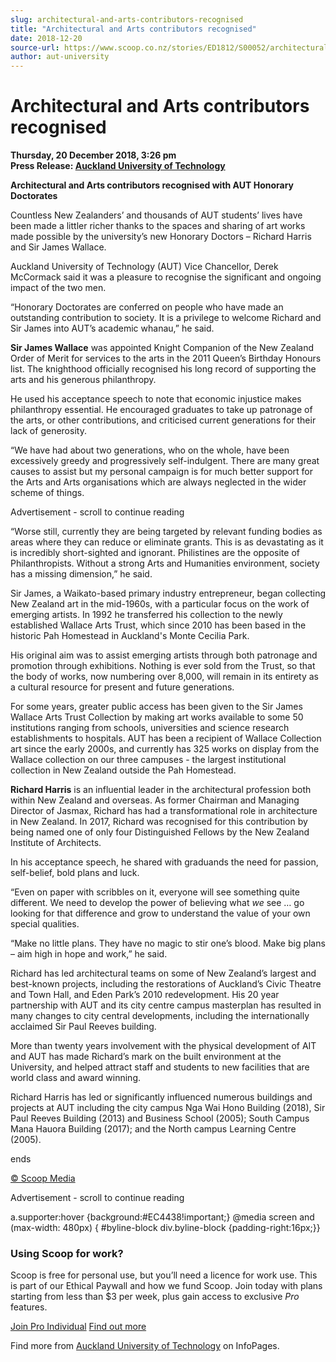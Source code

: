 ```yaml
---
slug: architectural-and-arts-contributors-recognised
title: "Architectural and Arts contributors recognised"
date: 2018-12-20
source-url: https://www.scoop.co.nz/stories/ED1812/S00052/architectural-and-arts-contributors-recognised.htm
author: aut-university
---
```

Architectural and Arts contributors recognised
==============================================

**Thursday, 20 December 2018, 3:26 pm**  
**Press Release: [Auckland University of Technology](https://info.scoop.co.nz/Auckland_University_of_Technology)**

  
**Architectural and Arts contributors recognised with AUT Honorary Doctorates**

Countless New Zealanders’ and thousands of AUT students’ lives have been made a littler richer thanks to the spaces and sharing of art works made possible by the university’s new Honorary Doctors – Richard Harris and Sir James Wallace.

Auckland University of Technology (AUT) Vice Chancellor, Derek McCormack said it was a pleasure to recognise the significant and ongoing impact of the two men.

“Honorary Doctorates are conferred on people who have made an outstanding contribution to society. It is a privilege to welcome Richard and Sir James into AUT’s academic whanau,” he said.

**Sir James Wallace** was appointed Knight Companion of the New Zealand Order of Merit for services to the arts in the 2011 Queen’s Birthday Honours list. The knighthood officially recognised his long record of supporting the arts and his generous philanthropy.

He used his acceptance speech to note that economic injustice makes philanthropy essential. He encouraged graduates to take up patronage of the arts, or other contributions, and criticised current generations for their lack of generosity.

“We have had about two generations, who on the whole, have been excessively greedy and progressively self-indulgent. There are many great causes to assist but my personal campaign is for much better support for the Arts and Arts organisations which are always neglected in the wider scheme of things.

Advertisement - scroll to continue reading





“Worse still, currently they are being targeted by relevant funding bodies as areas where they can reduce or eliminate grants. This is as devastating as it is incredibly short-sighted and ignorant. Philistines are the opposite of Philanthropists. Without a strong Arts and Humanities environment, society has a missing dimension,” he said.

Sir James, a Waikato-based primary industry entrepreneur, began collecting New Zealand art in the mid-1960s, with a particular focus on the work of emerging artists. In 1992 he transferred his collection to the newly established Wallace Arts Trust, which since 2010 has been based in the historic Pah Homestead in Auckland's Monte Cecilia Park.

His original aim was to assist emerging artists through both patronage and promotion through exhibitions. Nothing is ever sold from the Trust, so that the body of works, now numbering over 8,000, will remain in its entirety as a cultural resource for present and future generations.

For some years, greater public access has been given to the Sir James Wallace Arts Trust Collection by making art works available to some 50 institutions ranging from schools, universities and science research establishments to hospitals. AUT has been a recipient of Wallace Collection art since the early 2000s, and currently has 325 works on display from the Wallace collection on our three campuses - the largest institutional collection in New Zealand outside the Pah Homestead.

**Richard Harris** is an influential leader in the architectural profession both within New Zealand and overseas. As former Chairman and Managing Director of Jasmax, Richard has had a transformational role in architecture in New Zealand. In 2017, Richard was recognised for this contribution by being named one of only four Distinguished Fellows by the New Zealand Institute of Architects.

In his acceptance speech, he shared with graduands the need for passion, self-belief, bold plans and luck.

“Even on paper with scribbles on it, everyone will see something quite different. We need to develop the power of believing what _we_ see … go looking for that difference and grow to understand the value of your own special qualities.

“Make no little plans. They have no magic to stir one’s blood. Make big plans – aim high in hope and work,” he said.

Richard has led architectural teams on some of New Zealand’s largest and best-known projects, including the restorations of Auckland’s Civic Theatre and Town Hall, and Eden Park’s 2010 redevelopment. His 20 year partnership with AUT and its city centre campus masterplan has resulted in many changes to city central developments, including the internationally acclaimed Sir Paul Reeves building.

More than twenty years involvement with the physical development of AIT and AUT has made Richard’s mark on the built environment at the University, and helped attract staff and students to new facilities that are world class and award winning.

Richard Harris has led or significantly influenced numerous buildings and projects at AUT including the city campus Nga Wai Hono Building (2018), Sir Paul Reeves Building (2013) and Business School (2005); South Campus Mana Hauora Building (2017); and the North campus Learning Centre (2005).

ends

  

[© Scoop Media](http://www.scoop.co.nz/about/terms.html)  

Advertisement - scroll to continue reading



a.supporter:hover {background:#EC4438!important;} @media screen and (max-width: 480px) { #byline-block div.byline-block {padding-right:16px;}}

### Using Scoop for work?

Scoop is free for personal use, but you’ll need a licence for work use. This is part of our Ethical Paywall and how we fund Scoop. Join today with plans starting from less than $3 per week, plus gain access to exclusive _Pro_ features.  
  
[Join Pro Individual](https://pro.scoop.co.nz/Individual/?from=ProIn24) [Find out more](https://pro.scoop.co.nz/using-scoop-for-work/?from=ProIn24)

Find more from [Auckland University of Technology](https://info.scoop.co.nz/Auckland_University_of_Technology) on InfoPages.